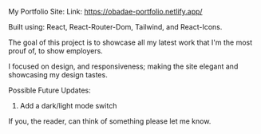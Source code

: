My Portfolio Site:
Link: https://obadae-portfolio.netlify.app/

Built using: React, React-Router-Dom, Tailwind, and React-Icons. 

The goal of this project is to showcase all my latest work that I'm the most
prouf of, to show employers. 

I focused on design, and responsiveness; making the site elegant and showcasing 
my design tastes. 

Possible Future Updates: 
1. Add a dark/light mode switch


If you, the reader, can think of something please let me know. 

